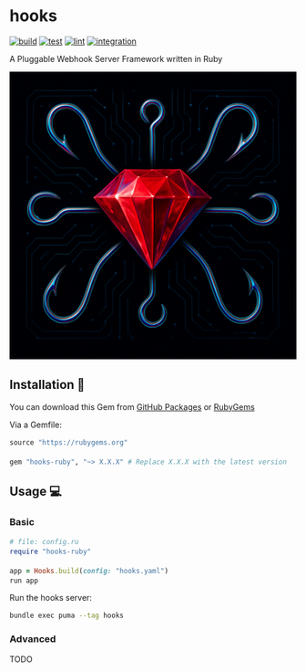 # hooks

[![build](https://github.com/github/hooks/actions/workflows/build.yml/badge.svg)](https://github.com/github/hooks/actions/workflows/build.yml)
[![test](https://github.com/github/hooks/actions/workflows/test.yml/badge.svg)](https://github.com/github/hooks/actions/workflows/test.yml)
[![lint](https://github.com/github/hooks/actions/workflows/lint.yml/badge.svg)](https://github.com/github/hooks/actions/workflows/lint.yml)
[![integration](https://github.com/github/hooks/actions/workflows/integration.yml/badge.svg)](https://github.com/github/hooks/actions/workflows/integration.yml)

A Pluggable Webhook Server Framework written in Ruby

![hooks](docs/assets/hooks.png)

## Installation 💎

You can download this Gem from [GitHub Packages](https://github.com/github/hooks/pkgs/rubygems/hooks-ruby) or [RubyGems](https://rubygems.org/gems/hooks-ruby)

Via a Gemfile:

```ruby
source "https://rubygems.org"

gem "hooks-ruby", "~> X.X.X" # Replace X.X.X with the latest version
```

## Usage 💻

### Basic

```ruby
# file: config.ru
require "hooks-ruby"

app = Hooks.build(config: "hooks.yaml")
run app
```

Run the hooks server:

```bash
bundle exec puma --tag hooks
```

### Advanced

TODO
